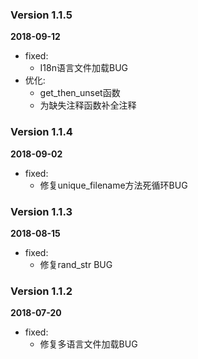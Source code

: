 ### Version 1.1.5
**2018-09-12**

* fixed:
    * I18n语言文件加载BUG
* 优化:
    * get_then_unset函数
    * 为缺失注释函数补全注释

### Version 1.1.4
**2018-09-02**

* fixed:
    * 修复unique_filename方法死循环BUG

### Version 1.1.3
**2018-08-15**

* fixed:
    * 修复rand_str BUG
    
    
### Version 1.1.2
**2018-07-20**

* fixed:
    * 修复多语言文件加载BUG